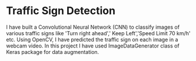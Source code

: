 # Traffic Sign Detection
I have built a Convolutional Neural Network (CNN) to classify images of various traffic signs like 'Turn right ahead',' Keep Left','Speed Limit 70 km/h' etc. Using OpenCV, I have predicted the traffic sign on each image in a webcam video. In this project I have used ImageDataGenerator class of Keras package for data augmentation.
